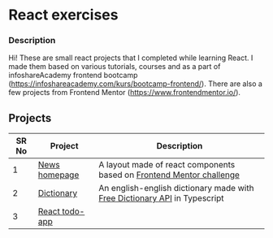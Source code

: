 # React exercises

### Description

Hi! These are small react projects that I completed while learning React. I made them based on various tutorials, courses and as a part of infoshareAcademy frontend bootcamp (https://infoshareacademy.com/kurs/bootcamp-frontend/). There are also a few projects from Frontend Mentor (https://www.frontendmentor.io/).

## Projects

| SR No | Project                                                                                                            | Description                                                                                    |
|-------|--------------------------------------------------------------------------------------------------------------------|------------------------------------------------------------------------------------------------|
| 1     | [News homepage](https://github.com/aleksandra-roguszewska/react-exercises/tree/main/w-layout)     | A layout made of react components based on     [Frontend Mentor challenge](https://www.frontendmentor.io/challenges/news-homepage-H6SWTa1MF)              |
| 2     | [Dictionary](https://github.com/aleksandra-roguszewska/react-exercises/tree/main/projekt%20slownik)                                           | An english-english dictionary made with [Free Dictionary API](https://dictionaryapi.dev/) in Typescript          |
| 3     | [React todo-app](https://github.com/aleksandra-roguszewska/react-exercises/tree/main/react-todo-app)                                                   |                    |
